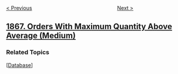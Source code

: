 <!--|This file generated by command(leetcode description); DO NOT EDIT.    |-->
<!--+----------------------------------------------------------------------+-->
<!--|@author    awesee <openset.wang@gmail.com>                           |-->
<!--|@link      https://github.com/awesee                                 |-->
<!--|@home      https://github.com/awesee/leetcode                        |-->
<!--+----------------------------------------------------------------------+-->

[< Previous](../number-of-ways-to-rearrange-sticks-with-k-sticks-visible "Number of Ways to Rearrange Sticks With K Sticks Visible")
　　　　　　　　　　　　　　　　
[Next >](../product-of-two-run-length-encoded-arrays "Product of Two Run-Length Encoded Arrays")

## [1867. Orders With Maximum Quantity Above Average (Medium)](https://leetcode.com/problems/orders-with-maximum-quantity-above-average "")



### Related Topics
  [[Database](../../tag/database/README.md)]
